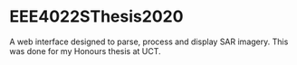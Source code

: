 # EEE4022SThesis2020
A web interface designed to parse, process and display SAR imagery. This was done for my Honours thesis at UCT.
